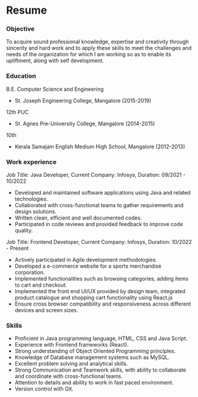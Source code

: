 # Resume

### Objective
To acquire sound professional knowledge, expertise and creativity through sincerity and hard work and to apply these skills to meet the challenges and needs of the organization for which I am working so as to enable its upliftment, along with self development.

### Education
B.E. Computer Science and Engineering
- St. Joseph Engineering College, Mangalore (2015-2019)
  
12th PUC
- St. Agnes Pre-University College, Mangalore (2014-2015)
  
10th
- Kerala Samajam English Medium High School, Mangalore (2012-2013)

### Work experience
Job Title: Java Developer, 
Current Company: Infosys, 
Duration: 09/2021 - 10/2022
- Developed and maintained software applications using Java and related technologies.
- Collaborated with cross-functional teams to gather requirements and design solutions.
- Written clean, efficient and well documented codes.
- Participated in code reviews and provided feedback to improve code quality.

Job Title: Frontend Developer, 
Current Company: Infosys, 
Duration: 10/2022 - Present
- Actively participated in Agile development methodologies.
- Developed a e-commerce website for a sports merchandise corporation.
- Implemented functionalities such as browsing categories, adding items to cart and checkout.
- Implemented the front end UI/UX provided by design team, integrated product catalogue and shopping cart functionality using React.js
- Ensure cross browser compatibility and responsiveness across different devices and screen sizes.

### Skills
- Proficient in Java programming language, HTML, CSS and Java Script.
- Experience with Frontend frameworks (React).
- Strong understanding of Object Oriented Programming principles.
- Knowledge of Database management systems such as MySQL.
- Excellent problem solving and analytical skills.
- Strong Communication and Teamwork skills, with ability to collaborate and coordinate with cross-functional teams.
- Attention to details and ability to work in fast paced environment.
- Version control with Git.
  

